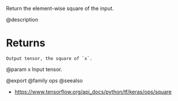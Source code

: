 Return the element-wise square of the input.

@description

# Returns
    Output tensor, the square of `x`.

@param x Input tensor.

@export
@family ops
@seealso
+ <https://www.tensorflow.org/api_docs/python/tf/keras/ops/square>

